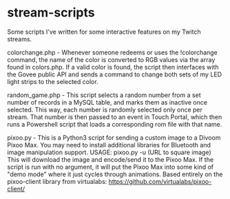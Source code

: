 # stream-scripts
Some scripts I've written for some interactive features on my Twitch streams.

colorchange.php - Whenever someone redeems or uses the !colorchange command, the name of the color is converted to RGB values via the array found in colors.php. If a valid color is found, the script then interfaces with the Govee public API and sends a command to change both sets of my LED light strips to the selected color.

random_game.php - This script selects a random number from a set number of records in a MySQL table, and marks them as inactive once selected. This way, each number is randomly selected only once per stream. That number is then passed to an event in Touch Portal, which then runs a Powershell script that loads a corresponding rom file with that name.

pixoo.py - This is a Python3 script for sending a custom image to a Divoom Pixoo Max. You may need to install additional libraries for Bluetooth and image manipulation support. USAGE: pixoo.py -u (URL to square image) This will download the image and encode/send it to the Pixoo Max. If the script is run with no argument, it will put the Pixoo Max into some kind of "demo mode" where it just cycles through animations. Based entirely on the pixoo-client library from virtualabs: https://github.com/virtualabs/pixoo-client/
